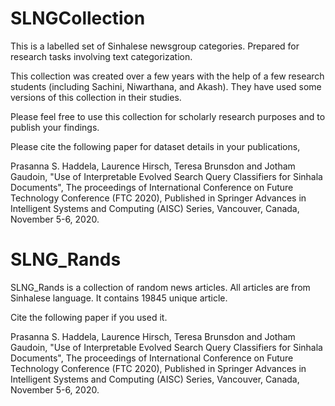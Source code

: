 # SLNGCollection
This is a labelled set of Sinhalese newsgroup categories. Prepared for research tasks involving text categorization.

This collection was created over a few years with the help of a few research students (including Sachini, Niwarthana, and Akash). They have used some versions of this collection in their studies.

Please feel free to use this collection for scholarly research purposes and to publish your findings.

Please cite the following paper for dataset details in your publications,

Prasanna S. Haddela, Laurence Hirsch, Teresa Brunsdon and Jotham Gaudoin, "Use of Interpretable Evolved Search Query Classifiers for Sinhala Documents", The proceedings of International Conference on Future Technology Conference (FTC 2020), Published in Springer Advances in Intelligent Systems and Computing (AISC) Series, Vancouver, Canada, November 5-6, 2020.

# SLNG_Rands
SLNG_Rands is a collection of random news articles. All articles are from Sinhalese language. It contains 19845 unique article.

Cite the following paper if you used it.

Prasanna S. Haddela, Laurence Hirsch, Teresa Brunsdon and Jotham Gaudoin, "Use of Interpretable Evolved Search Query Classifiers for Sinhala Documents", The proceedings of International Conference on Future Technology Conference (FTC 2020), Published in Springer Advances in Intelligent Systems and Computing (AISC) Series, Vancouver, Canada, November 5-6, 2020.
